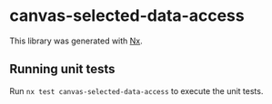 # canvas-selected-data-access

This library was generated with [Nx](https://nx.dev).


## Running unit tests

Run `nx test canvas-selected-data-access` to execute the unit tests.

